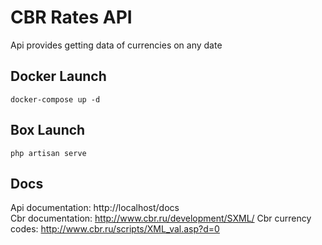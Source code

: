 # CBR Rates API
Api provides getting data of currencies on any date

## Docker Launch
```
docker-compose up -d
```

## Box Launch 
```
php artisan serve
```

## Docs
Api documentation: http://localhost/docs <br>
Cbr documentation: http://www.cbr.ru/development/SXML/
Cbr currency codes: http://www.cbr.ru/scripts/XML_val.asp?d=0